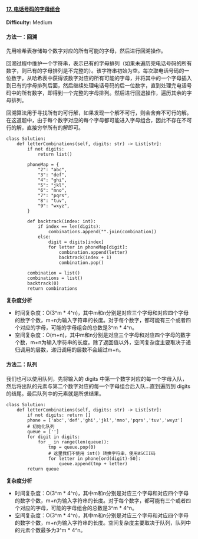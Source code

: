 #### [17. 电话号码的字母组合](https://leetcode-cn.com/problems/letter-combinations-of-a-phone-number/)

**Difficulty:** Medium

#### 方法一：回溯

先用哈希表存储每个数字对应的所有可能的字母，然后进行回溯操作。

回溯过程中维护一个字符串，表示已有的字母排列（如果未遍历完电话号码的所有数字，则已有的字母排列是不完整的）。该字符串初始为空。每次取电话号码的一位数字，从哈希表中获得该数字对应的所有可能的字母，并将其中的一个字母插入到已有的字母排列后面，然后继续处理电话号码的后一位数字，直到处理完电话号码中的所有数字，即得到一个完整的字母排列。然后进行回退操作，遍历其余的字母排列。

回溯算法用于寻找所有的可行解，如果发现一个解不可行，则会舍弃不可行的解。在这道题中，由于每个数字对应的每个字母都可能进入字母组合，因此不存在不可行的解，直接穷举所有的解即可。

```
class Solution:
    def letterCombinations(self, digits: str) -> List[str]:
        if not digits:
            return list()
        
        phoneMap = {
            "2": "abc",
            "3": "def",
            "4": "ghi",
            "5": "jkl",
            "6": "mno",
            "7": "pqrs",
            "8": "tuv",
            "9": "wxyz",
        }

        def backtrack(index: int):
            if index == len(digits):
                combinations.append("".join(combination))
            else:
                digit = digits[index]
                for letter in phoneMap[digit]:
                    combination.append(letter)
                    backtrack(index + 1)
                    combination.pop()

        combination = list()
        combinations = list()
        backtrack(0)
        return combinations
```

**复杂度分析**

- 时间复杂度：O(3^m * 4^n)，其中m和n分别是对应三个字母和对应四个字母的数字个数，m+n为输入字符串的长度。对于每个数字，都可能有三个或者四个对应的字母，可能的字母组合的总数是3^m * 4^n。
- 空间复杂度：O(m+n)，其中m和n分别是对应三个字母和对应四个字母的数字个数，m+n为输入字符串的长度。除了返回值以外，空间复杂度主要取决于递归调用的层数，递归调用的层数不会超过m+n。

#### 方法二：队列

我们也可以使用队列，先将输入的 digits 中第一个数字对应的每一个字母入队，然后将出队的元素与第二个数字对应的每一个字母组合后入队...直到遍历到 digits 的结尾。最后队列中的元素就是所求结果。

```
class Solution:
    def letterCombinations(self, digits: str) -> List[str]:
        if not digits: return []
        phone = ['abc','def','ghi','jkl','mno','pqrs','tuv','wxyz']
        # 初始化队列
        queue = ['']  
        for digit in digits:
            for _ in range(len(queue)):
                tmp = queue.pop(0)
                # 这里我们不使用 int() 转换字符串，使用ASCII码
                for letter in phone[ord(digit)-50]:
                    queue.append(tmp + letter)
        return queue
```

**复杂度分析**

- 时间复杂度：O(3^m * 4^n)，其中m和n分别是对应三个字母和对应四个字母的数字个数，m+n为输入字符串的长度。对于每个数字，都可能有三个或者四个对应的字母，可能的字母组合的总数是3^m * 4^n。
- 空间复杂度：O(3^m * 4^n)，其中m和n分别是对应三个字母和对应四个字母的数字个数，m+n为输入字符串的长度。空间复杂度主要取决于队列，队列中的元素个数最多为3^m * 4^n。